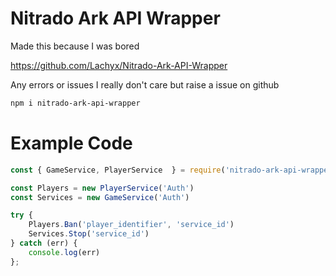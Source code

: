 # Nitrado Ark API Wrapper

Made this because I was bored

https://github.com/Lachyx/Nitrado-Ark-API-Wrapper


Any errors or issues I really don't care but raise a issue on github

```zsh
npm i nitrado-ark-api-wrapper
```

# Example Code

```javascript
const { GameService, PlayerService  } = require('nitrado-ark-api-wrapper')

const Players = new PlayerService('Auth')
const Services = new GameService('Auth')

try {
    Players.Ban('player_identifier', 'service_id')
    Services.Stop('service_id')
} catch (err) {
    console.log(err)
};
```

